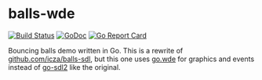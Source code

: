 # balls-wde

[![Build Status](https://travis-ci.org/icza/balls-wde.svg?branch=master)](https://travis-ci.org/icza/balls-wde)
[![GoDoc](https://godoc.org/github.com/icza/balls-wde?status.svg)](https://godoc.org/github.com/icza/balls-wde)
[![Go Report Card](https://goreportcard.com/badge/github.com/icza/balls-wde)](https://goreportcard.com/report/github.com/icza/balls-wde)

Bouncing balls demo written in Go. This is a rewrite of
[github.com/icza/balls-sdl](https://github.com/icza/balls-sdl), but this one uses
[go.wde](https://github.com/skelterjohn/go.wde) for graphics and events instead of
[go-sdl2](https://github.com/veandco/go-sdl2) like the original.

